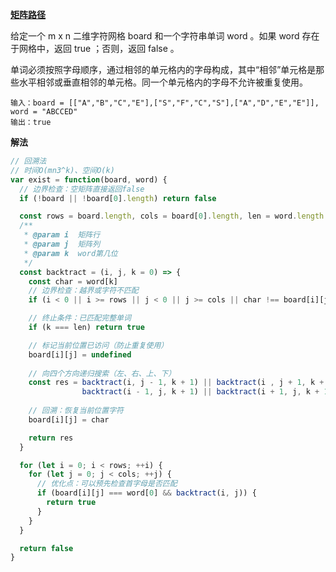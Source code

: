 **[矩阵路径](https://leetcode-cn.com/problems/ju-zhen-zhong-de-lu-jing-lcof/)**

给定一个 m x n 二维字符网格 board 和一个字符串单词 word 。如果 word 存在于网格中，返回 true ；否则，返回 false 。

单词必须按照字母顺序，通过相邻的单元格内的字母构成，其中“相邻”单元格是那些水平相邻或垂直相邻的单元格。同一个单元格内的字母不允许被重复使用。

```
输入：board = [["A","B","C","E"],["S","F","C","S"],["A","D","E","E"]], word = "ABCCED"
输出：true
```

**解法**
``` js
// 回溯法
// 时间O(mn3^k)、空间O(k)
var exist = function(board, word) {
  // 边界检查：空矩阵直接返回false
  if (!board || !board[0].length) return false

  const rows = board.length, cols = board[0].length, len = word.length - 1
  /**
   * @param i  矩阵行
   * @param j  矩阵列
   * @param k  word第几位
   */
  const backtract = (i, j, k = 0) => {
    const char = word[k]
    // 边界检查：越界或字符不匹配
    if (i < 0 || i >= rows || j < 0 || j >= cols || char !== board[i][j]) return false

    // 终止条件：已匹配完整单词
    if (k === len) return true

    // 标记当前位置已访问（防止重复使用）
    board[i][j] = undefined
    
    // 向四个方向递归搜索（左、右、上、下）
    const res = backtract(i, j - 1, k + 1) || backtract(i , j + 1, k + 1) || 
                backtract(i - 1, j, k + 1) || backtract(i + 1, j, k + 1)
    
    // 回溯：恢复当前位置字符
    board[i][j] = char

    return res
  }

  for (let i = 0; i < rows; ++i) {
    for (let j = 0; j < cols; ++j) {
      // 优化点：可以预先检查首字母是否匹配
      if (board[i][j] === word[0] && backtract(i, j)) {
        return true
      }
    }
  }

  return false
}
```